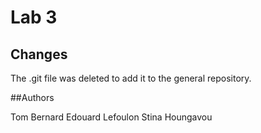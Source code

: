# Lab 3

## Changes

The .git file was deleted to add it to the general repository.

##Authors

Tom Bernard
Edouard Lefoulon
Stina Houngavou

